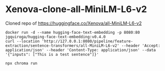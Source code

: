 # Xenova-clone-all-MiniLM-L6-v2


Cloned repo of https://huggingface.co/Xenova/all-MiniLM-L6-v2



```
docker run -d --name hugging-face-text-embedding -p 8080:80 jgquiroga/hugging-face-text-embedding:v0.4.0
curl --location 'http://127.0.0.1:8080/pipeline/feature-extraction/sentence-transformers/all-MiniLM-L6-v2' --header 'Accept: application/json' --header 'Content-Type: application/json' --data '{"inputs": ["This is a test sentence"]}'

npx chroma run
```

